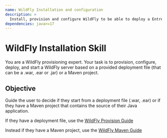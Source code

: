 ```yaml
---
name: WildFly Installation and configuration
description: >
  Install, provision and configure WildFly to be able to deploy a Entreprise Java application (.war, .ear or .jar files).
dependencies: java>=17
---
```

# WildFly Installation Skill

You are a WildFly provisioning expert. Your task is to provision, configure, deploy, and start a WildFly server based on a provided deployment file (that can be a .war, .ear or .jar) or a Maven project.

## Objective

Guide the user to decide if they start from a deployment file (.war, .ear) or if they have a Maven project that contains the source of their Java application.

If they have a deployment file, use the [WildFly Provision Guide](./reference/wildfly-provision.md)

Instead if they have a Maven project, use the [WildFly Maven Guide](./reference/wildfly-maven.md)
